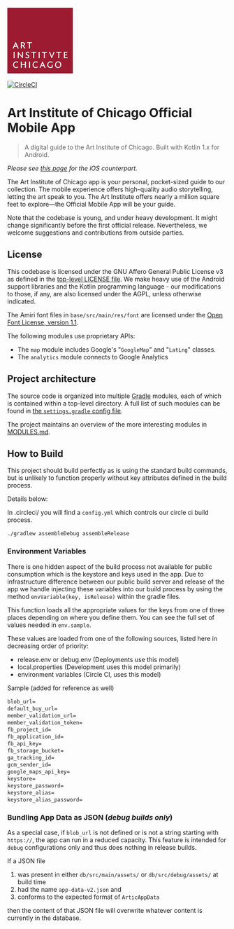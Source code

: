 ![Art Institute of Chicago](https://raw.githubusercontent.com/Art-Institute-of-Chicago/template/master/aic-logo.gif)

[![CircleCI](https://circleci.com/gh/art-institute-of-chicago/aic-mobile-android/tree/dev.svg?style=svg)](https://circleci.com/gh/art-institute-of-chicago/aic-mobile-android/tree/dev)

# Art Institute of Chicago Official Mobile App

> A digital guide to the Art Institute of Chicago. Built with Kotlin 1.x
> for Android.

*Please see
[this page](https://github.com/art-institute-of-chicago/aic-mobile-ios)
for the iOS counterpart.*

The Art Institute of Chicago app is your personal, pocket-sized guide to
our collection. The mobile experience offers high-quality audio
storytelling, letting the art speak to you. The Art Institute offers
nearly a million square feet to explore—the Official Mobile App will be
your guide.

Note that the codebase is young, and under heavy development. It might
change significantly before the first official release. Nevertheless, we
welcome suggestions and contributions from outside parties.

## License

This codebase is licensed under the GNU Affero General Public License v3
as defined in the [top-level LICENSE file](LICENSE). We make heavy use
of the Android support libraries and the Kotlin programming language -
our modifications to those, if any, are also licensed under the AGPL,
 unless otherwise indicated.

The Amiri font files in `base/src/main/res/font` are licensed under the
[Open Font License, version 1.1](OFL.txt).

The following modules use proprietary APIs:
* The `map` module includes Google's "`GoogleMap`" and "`LatLng`"
  classes.
* The `analytics` module connects to Google Analytics

## Project architecture

The source code is organized into multiple
[Gradle](https://docs.gradle.org) modules, each of which is contained
within a top-level directory. A full list of such modules can be found
in [the `settings.gradle` config file](settings.gradle).

The project maintains an overview of the more interesting modules in
[MODULES.md](MODULES.md).

## How to Build

This project should build perfectly as is using the standard build
commands, but is unlikely to function properly without key attributes
defined in the build process.

Details below:

In .circleci/ you will find a `config.yml` which controls our circle ci
build process.

```aidl
./gradlew assembleDebug assembleRelease
```

### Environment Variables

There is one hidden aspect of the build process not available for public
consumption which is the keystore and keys used in the app. Due to
infrastructure difference between our public build server and release of
the app we handle injecting these variables into our build process by
using the method `envVariable(key, isRelease)` within the gradle files.

This function loads all the appropriate values for the keys from one of
three places depending on where you define them. You can see the full
set of values needed in `env.sample`.

These values are loaded from one of the following sources, listed here
in decreasing order of priority:

* release.env or debug.env (Deployments use this model)
* local.properties (Development uses this model primarily)
* environment variables (Circle CI, uses this model)

Sample (added for reference as well)
```aidl
blob_url=
default_buy_url=
member_validation_url=
member_validation_token=
fb_project_id=
fb_application_id=
fb_api_key=
fb_storage_bucket=
ga_tracking_id=
gcm_sender_id=
google_maps_api_key=
keystore=
keystore_password=
keystore_alias=
keystore_alias_password=
```

### Bundling App Data as JSON (_debug builds only_)

As a special case, if `blob_url` is not defined or is not a string
starting with `https://`, the app can run in a reduced capacity. This
feature is intended for `debug` configurations only and thus does
nothing in release builds.

If a JSON file
1. was present in either `db/src/main/assets/` or `db/src/debug/assets/`
at build time
2. had the name `app-data-v2.json`
and
3. conforms to the expected format of `ArticAppData`

then the content of that JSON file will overwrite whatever content is
currently in the database.
